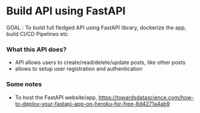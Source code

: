 # Build API using FastAPI
GOAL : To build full fledged API using FastAPI library, dockerize the app, build CI/CD Pipelines etc

### What this API does?
- API allows users to create/read/delete/update posts, like other posts
- allows to setup user registration and authentication


### Some notes

- To host the FastAPI website/app, 
https://towardsdatascience.com/how-to-deploy-your-fastapi-app-on-heroku-for-free-8d4271a4ab9
